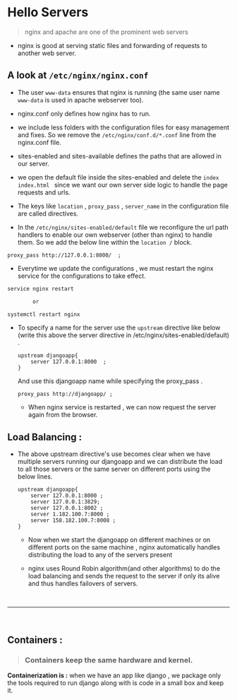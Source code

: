 # Hello Servers

> nginx and apache are one of the prominent web servers

+ nginx is good at serving static files and forwarding of requests to another web server.


## A look at `/etc/nginx/nginx.conf`

+ The user `www-data` ensures that nginx is running (the same user name `www-data` is used in apache webserver too).

+ nginx.conf only defines how nginx has to run.

+ we include less folders with the configuration  files for easy management and fixes. So we remove the `/etc/nginx/conf.d/*.conf` line from the nginx.conf file. 

+ sites-enabled and sites-available defines the paths that are allowed in our server.

+ we open the default file inside the sites-enabled and delete the `index index.html ` since we want our own server side logic to handle the page requests and urls.

+ The keys like `location` , `proxy_pass` , `server_name` in the configuration file are called directives.

+ In the `/etc/nginx/sites-enabled/default` file we reconfigure the url path handlers to enable our own webserver (other than nginx) to handle them. So we add the below line within the `location /` block.

```nginx
proxy_pass http://127.0.0.1:8000/  ;
```

+ Everytime we update the configurations , we must restart the nginx service for the configurations to take effect.

```bash
service nginx restart

        or 

systemctl restart nginx
```

+ To specify a name for the server use the `upstream` directive like below (write this above the server directive in /etc/nginx/sites-enabled/default) .

    ```nginx
    upstream djangoapp{
        server 127.0.0.1:8000  ;
    }
    ```

    And use this djangoapp name while specifying the proxy_pass .
    ```nginx
    proxy_pass http://djangoapp/ ; 
    ```
    + When nginx service is restarted , we can now request the server again from the browser.


## Load Balancing :
+ The above upstream directive's use becomes clear when we have multiple servers running our djangoapp and we can distribute the load to all those servers or the same server on different ports using the below lines.

    ```nginx
    upstream djangoapp{
        server 127.0.0.1:8000 ; 
        server 127.0.0.1:3829;
        server 127.0.0.1:8002 ; 
        server 1.182.100.7:8000 ; 
        server 158.182.100.7:8008 ; 
    }
    ```
    + Now when we start the djangoapp on different machines or on different ports on the same machine , nginx automatically handles distributing the load to any of the servers present 

    + nginx uses Round Robin algorithm(and other algorithms) to do the load balancing and sends the request to the server if only its alive and thus handles failovers of servers.


<br>

----


<br>


## Containers : 

> ### Containers keep the same hardware and kernel.


**Containerization is :**
when we have an app like django , we package only the tools required to run django along with is code in a small box and keep it. 